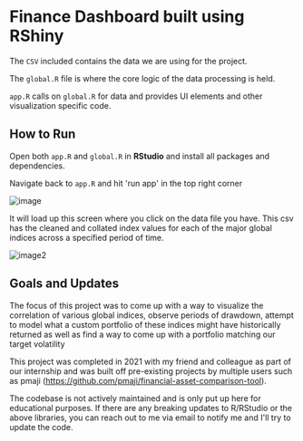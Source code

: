 # Finance Dashboard built using RShiny

The `CSV` included contains the data we are using for the project.

The `global.R` file is where the core logic of the data processing is held.

`app.R` calls on `global.R` for data and provides UI elements and other visualization specific code.

## How to Run

Open both `app.R` and `global.R` in **RStudio** and install all packages and dependencies.

Navigate back to `app.R` and hit 'run app' in the top right corner

![image](https://lh3.googleusercontent.com/pw/AIL4fc8YZslLTHExzXPWxL37rw-gBMRRvzyPFZOdmKWMECL34xYdGJ_LUTKQeyr3mxiRl1mf3qum4WqI9PG63oGpZ2IsTDmr3S9SlcbISxag4bl_nsw0MEQeRDu63JiqmwVHQQjEQdMY_IWLiVWBMVhE20LFz7Jl-3ln4X50pJcwSVvzNwB6MkinW3PsyGrGdb3d5Rr1_Wh-fzZyN-bN_L6jLlLDozxD16tzqUKt7c2KheOxum-ltnPYeiMKC14ioFqdj7HWyX7LThNgwEh-upC1KKic9UBNpqtb9zNPZwqSzo8r9Dn7NW13L7_LX5QPuGzqGvPyeErJSQJNt3hbjM9NqqHWiFJ05f7JN666VAh2at-NXBjmg2Acc2W0-41UgaP-LVwIWAjFGxlCAibOxHEGPGKaTiHCH0Bht_7VFOWkho8umlqvydlVLLERiLWOcaOwXfvGQhSv66GHC8bhIRYnjyddXmuPCZEM-iCkqKkqFPYGaMQ8k-84B4fcnz6LFYF1MqH3yqIMN1ag7iKVIxSPPbA0SnsLDldIocPqTtH8rujxIYBAEfU1iy8wGZp4_odbNRG6lov_x5SdW0Kuvrg2wOqn8WXg84Q0EgVb5uKSFE7mzzhn6J1Dv0YJK0krh25na7yqQpJiPg8BVZW-1Jxgyf78V3-9KCQRGRxeW7LCa-cdvebegzeGJu--Zmb4w9SftUfDy4Zipg4T5XCKRtF0knxkXRsKrTZplvcIoZYCW26nAPudXFRpfh_VzC4yGPk9zpZqitGPexM3V19UOEN1uakNEW6HzRDDSvBqiUmhH6dCOTUtPYSQ6uCXad33ofPSTqUaYlUC4pKmG-wwC7atvTX5ZguIE1G75IhUne0Al4uo-1pKgWgcLTl6FHo3uRb4SK46OH2VZyxZjLTQqkMSyMp8mNnI9_UuqamtTDkctARBCCMY_NcXoXFEvmL3iD_7YD-j-Fzc7OMoOCAC0TSyv8WWgBG2q77Iuec=w1290-h968-s-no?authuser=0)

It will load up this screen where you click on the data file you have. This csv has the cleaned and collated index values for each of the major global indices across a specified period of time.

![image2](https://lh3.googleusercontent.com/pw/AIL4fc9hcCm8PwYEY75-lp-RzwpmgvHdL5o-3uzZLvJnHoFD39BMrnW2EHEKbPD6e-0otwIuLin_Al9kySESnGvowkYUud7v-wF89oSniLToh0ZqKXh-3nwP2diwN6xQGEq6w6U5ashPcUNezXpriu4jQJ1uQarfaphSqWo_m10ujZK37LJ5ykTTfWk-ZxiR296lAD4eb0D0dsoyuSr_5V6HwUejF3vJikHNsuRqgkNpZpniF1_Hcij8XjiZS0q8oDh7aRvJCQs4_YGFjG7K5btzc4UdxmMcEKua5Hd-YIElY69NxCLa0X776HAy36E4V1odTdI325p-wOyoD8Pfy4Y5gW427Ky5pSa4OYk0zsEe1WgTlgnqL7adREggzQPhWPkcdT01SUClmxrbtAVZX3IRuyRyLvK3z7OWdCQDoZ3XoXs_HkL8kXZIhTVSXpWdxsRE0gpwVjwt4XWDj4n_R7XrRvwyc2vmNoU2QKhfQorQgDHxvGTQpqqy76x0I8XoZJnjmRyjmwPDQgFqQ39hp8FCiMtZft3LQkqw1C4PMXydj3Sm3TSGhtIE0glAKyJlWGzUOPO7v3Jr6hDDyq4sPc5KHXHrXhKjNKcIGghrDPIS4peEZ7Bs-DrqvEuWMSW7iBG_IbEPniUYEp6OIGHVXmsHq93mPP5hTUNzAfQfX6on6Z-gxjrYwwe9UW3D8RgUxKWCwPOz6pDKymQ4XiphqX7Gr8Rx_vGBdgRKVPimgUcEUrpzieFrGouwsTu6545qDHbJe_pBz0tL93r2-dz4RvR-X8N8x5jvUp9WaXVkwefMFCqlNTDibTgnqof3w_bYkvKoHwLzUW2QPEgBiU2Z2WC3gKMeOt6xry73ldeLB6CZkLwShkhQ4fwsOqzv46EGqY4cqfxIhnE-HiOh9IMaAqduXWJbbh3IhNL294GF6V6bOjyenz4hYx6CznFPpC3t_AMWgtLZ40Nh-4q0QzGcdxDAQhr48qWqBJIvcEk=w1780-h1024-s-no?authuser=0)

## Goals and Updates
The focus of this project was to come up with a way to visualize the correlation of various global indices, observe periods of drawdown, attempt to model what a custom portfolio of these indices might have historically returned as well as find a way to come up with a portfolio matching our target volatility

This project was completed in 2021 with my friend and colleague as part of our internship and was built off pre-existing projects by multiple users such as pmaji (https://github.com/pmaji/financial-asset-comparison-tool).

The codebase is not actively maintained and is only put up here for educational purposes. If there are any breaking updates to R/RStudio or the above libraries, you can reach out to me via email to notify me and I'll try to update the code.
